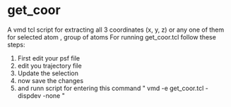 # get_coor
A vmd tcl script for extracting all 3 coordinates (x, y, z) or any one of them for selected atom , group of atoms
For running get_coor.tcl follow these steps:
1. First edit your psf file
2. edit you trajectory file
3. Update the selection
4. now save the changes
5. and runn script for entering this command " vmd -e get_coor.tcl -dispdev -none "
